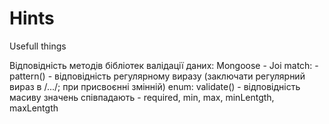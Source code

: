 # Hints
Usefull things

Відповідність методів бібліотек валідації даних:
Mongoose  - Joi
match: - pattern() - відповідність регулярному виразу (заключати регулярний вираз в /.../; при присвоєнні змінній)
enum: validate() - відповідність масиву значень
співпадають - required, min, max, minLentgth, maxLentgth
